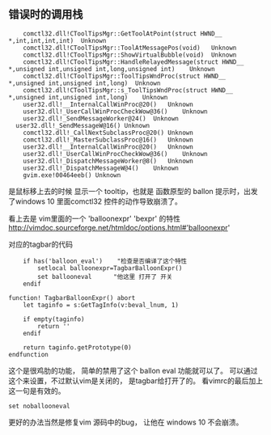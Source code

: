 错误时的调用栈
--------------

```
	comctl32.dll!CToolTipsMgr::GetToolAtPoint(struct HWND__ *,int,int,int,int)	Unknown
	comctl32.dll!CToolTipsMgr::ToolAtMessagePos(void)	Unknown
	comctl32.dll!CToolTipsMgr::ShowVirtualBubble(void)	Unknown
	comctl32.dll!CToolTipsMgr::HandleRelayedMessage(struct HWND__ *,unsigned int,unsigned int,long,unsigned int)	Unknown
	comctl32.dll!CToolTipsMgr::ToolTipsWndProc(struct HWND__ *,unsigned int,unsigned int,long)	Unknown
	comctl32.dll!CToolTipsMgr::s_ToolTipsWndProc(struct HWND__ *,unsigned int,unsigned int,long)	Unknown
	user32.dll!__InternalCallWinProc@20()	Unknown
	user32.dll!_UserCallWinProcCheckWow@36()	Unknown
	user32.dll!_SendMessageWorker@24()	Unknown
  user32.dll!_SendMessageW@16()	Unknown
	comctl32.dll!_CallNextSubclassProc@20()	Unknown
	comctl32.dll!_MasterSubclassProc@16()	Unknown
	user32.dll!__InternalCallWinProc@20()	Unknown
	user32.dll!_UserCallWinProcCheckWow@36()	Unknown
	user32.dll!_DispatchMessageWorker@8()	Unknown
	user32.dll!_DispatchMessageW@4()	Unknown
	gvim.exe!00464eeb()	Unknown
```

是鼠标移上去的时候 显示一个 tooltip，也就是 函数原型的 ballon 提示时，出发了windows 10 里面comctl32 控件的动作导致崩溃了。

看上去是 vim里面的一个  'balloonexpr' 'bexpr'  的特性
http://vimdoc.sourceforge.net/htmldoc/options.html#'balloonexpr'

对应的tagbar的代码

```
    if has('balloon_eval')    "检查是否编译了这个特性
        setlocal balloonexpr=TagbarBalloonExpr()
        set ballooneval      "他这里 打开了 开关
    endif

function! TagbarBalloonExpr() abort
    let taginfo = s:GetTagInfo(v:beval_lnum, 1)

    if empty(taginfo)
        return ''
    endif

    return taginfo.getPrototype(0)
endfunction
```

这个是很鸡肋的功能， 简单的禁用了这个 ballon eval 功能就可以了。
可以通过这个来设置，不过默认vim是关闭的，  是tagbar给打开了的。
看vimrc的最后加上这一句是有效的。
```
set noballooneval
```

更好的办法当然是修复vim 源码中的bug， 让他在 windows 10 不会崩溃。
